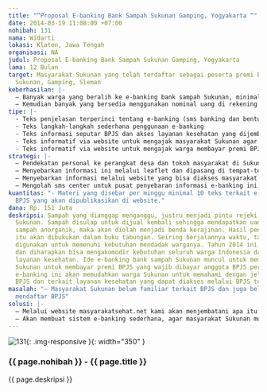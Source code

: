 ```yaml
---
title: "“Proposal E-banking Bank Sampah Sukunan Gamping, Yogyakarta “"
date: 2014-03-19 11:08:00 +07:00
nohibah: 131
nama: Widarti
lokasi: Klaten, Jawa Tengah
organisasi: NA
judul: Proposal E-banking Bank Sampah Sukunan Gamping, Yogyakarta
lama: 12 Bulan
target: Masyarakat Sukunan yang telah terdaftar sebagai peserta premi BPJS di dusun
  Sukunan, Gamping, Sleman
keberhasilan: |-
  – Banyak warga yang beralih ke e-banking bank sampah Sukunan, minimal 5 orang per bulan.
  – Kemudian banyak yang bersedia menggunakan nominal uang di rekening bank sampah untuk membayar premi BPJS
tipe: |-
  - Teks penjelasan terperinci tentang e-banking (sms banking dan bentuk layanan virtual lainnya)
  - Teks langkah-langkah sederhana penggunaan e-banking
  - Teks informasi seputar BPJS dan akses layanan kesehatan yang dijembatani BPJS.
  - Teks informatif via website untuk mengajak masyarakat Sukunan agar mau beralih ke e-banking bank sampah Sukunan.
  - Teks informatif via website untuk mengajak warga membayar premi BPJS melalui e-banking sampah ini.
strategi: |-
  – Pendekatan personal ke perangkat desa dan tokoh masyarakat di Sukunan.
  – Menyebarkan informasi ini melalui leaflet dan dipasang di tempat-tempat strategis di Sukunan.
  – Menyebarkan informasi melalui website yang bisa diakses masyarakat Sukunan dari gadget apapun.
  – Mengolah sms center untuk pusat penyebaran informasi e-banking ini.
kuantitas: "- Materi yang disebar per minggu minimal 10 teks terkait e-banking dan
  BPJS yang akan dipublikasikan di website."
dana: Rp. 151 Juta
deskripsi: Sampah yang dianggap menganggu, justru menjadi pintu rejeki untuk masyarakat
  Sukunan. Sampah disulap untuk dijual kembali sehingga mendapatkan uang. Atau jika
  sampah anorganik, maka akan diolah menjadi benda kerajinan. Hasil penjualan sampah
  itu akan dibukukan dalam buku tabungan. Seiring berjalannya waktu, tabungan itu
  digunakan untuk memenuhi kebutuhan mendadak warganya. Tahun 2014 ini, BPJS ditetapkan
  dan diharapkan bisa mengakomodir kebutuhan seluruh warga Indonesia dalam mengakses
  layanan kesehatan. Ide e-banking bank sampah Sukunan muncul untuk memudahkan warga
  Sukunan untuk membayar premi BPJS yang wajib dibayar anggota BPJS per bulan. Harapannya,
  e-banking ini akan memudahkan warga Sukunan untuk memahami dengan jelas BPJS, fungsi
  BPJS dan terkait layanan kesehatan yang dapat diakses melalui BPJS tersebut.
masalah: "– Masyarakat Sukunan belum familiar terkait BPJS dan juga belum banyak yang
  mendaftar BPJS"
solusi: |-
  – Melalui website masyarakatsehat.net kami akan menjembatani apa itu BPJS dan kebutuhan layanan kesehatan apa saja yang dibutuhkan masyarakat.
  – Akan membuat sistem e-banking sederhana, agar masyarakat Sukunan mudah dalam membayar premi BPJS setiap bulannya.
---
```


![131](/static/img/hibahcms/131.png){: .img-responsive }{: width="350" }

### {{ page.nohibah }} - {{ page.title }}

{{ page.deskripsi }}
